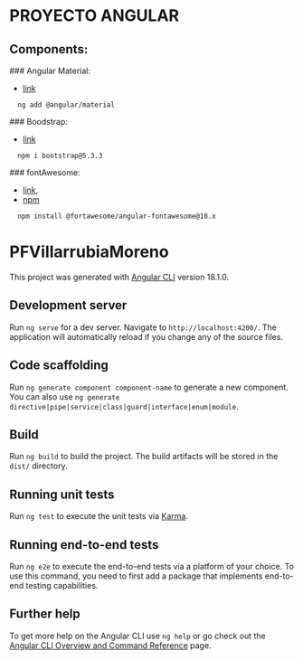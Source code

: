 # PROYECTO ANGULAR



## Components:

### Angular Material: 
* [link](https://material.angular.io/guide/getting-started)
```
  ng add @angular/material
```
### Boodstrap: 
* [link](https://getbootstrap.com/)
```
  npm i bootstrap@5.3.3
```
### fontAwesome: 
* [link](https://github.com/FortAwesome/angular-fontawesome),
* [npm](https://www.npmjs.com/package/@fortawesome/angular-fontawesome)
```
  npm install @fortawesome/angular-fontawesome@18.x
```



# PFVillarrubiaMoreno

This project was generated with [Angular CLI](https://github.com/angular/angular-cli) version 18.1.0.

## Development server

Run `ng serve` for a dev server. Navigate to `http://localhost:4200/`. The application will automatically reload if you change any of the source files.

## Code scaffolding

Run `ng generate component component-name` to generate a new component. You can also use `ng generate directive|pipe|service|class|guard|interface|enum|module`.

## Build

Run `ng build` to build the project. The build artifacts will be stored in the `dist/` directory.

## Running unit tests

Run `ng test` to execute the unit tests via [Karma](https://karma-runner.github.io).

## Running end-to-end tests

Run `ng e2e` to execute the end-to-end tests via a platform of your choice. To use this command, you need to first add a package that implements end-to-end testing capabilities.

## Further help

To get more help on the Angular CLI use `ng help` or go check out the [Angular CLI Overview and Command Reference](https://angular.dev/tools/cli) page.
